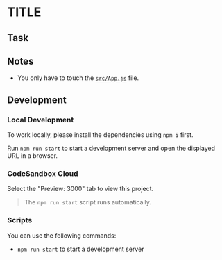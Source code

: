 # TITLE

<!--

Describe the exercise in a few sentences. E.g.:

For now, the pokemon are only fetched when we click the button below. Let's change the code in such a way that our app does this automatically.

-->

## Task

<!--

Explaining the task in detail. E.g.:

Switch to the [`src/App.js`](./src/App.js) file and

1. remove the 'Load Pokemon' button.
2. fetch pokemon when the app is rendered.

You can use the following hints as guideline:

- The `loadPokemon` function should only be executed when the app is rendered.
- Don't forget the dependency array!

-->

## Notes

- You only have to touch the [`src/App.js`](./src/App.js) file.

## Development

### Local Development

To work locally, please install the dependencies using `npm i` first.

Run `npm run start` to start a development server and open the displayed URL in a browser.

### CodeSandbox Cloud

Select the "Preview: 3000" tab to view this project.

> The `npm run start` script runs automatically.

### Scripts

You can use the following commands:

- `npm run start` to start a development server
